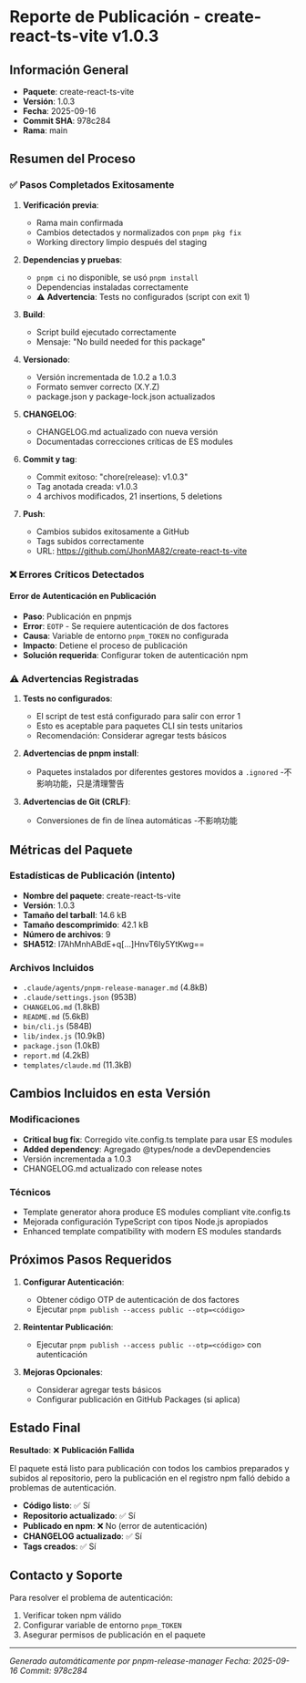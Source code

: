 # Reporte de Publicación - create-react-ts-vite v1.0.3

## Información General
- **Paquete**: create-react-ts-vite
- **Versión**: 1.0.3
- **Fecha**: 2025-09-16
- **Commit SHA**: 978c284
- **Rama**: main

## Resumen del Proceso

### ✅ Pasos Completados Exitosamente
1. **Verificación previa**:
   - Rama main confirmada
   - Cambios detectados y normalizados con `pnpm pkg fix`
   - Working directory limpio después del staging

2. **Dependencias y pruebas**:
   - `pnpm ci` no disponible, se usó `pnpm install`
   - Dependencias instaladas correctamente
   - ⚠️ **Advertencia**: Tests no configurados (script con exit 1)

3. **Build**:
   - Script build ejecutado correctamente
   - Mensaje: "No build needed for this package"

4. **Versionado**:
   - Versión incrementada de 1.0.2 a 1.0.3
   - Formato semver correcto (X.Y.Z)
   - package.json y package-lock.json actualizados

5. **CHANGELOG**:
   - CHANGELOG.md actualizado con nueva versión
   - Documentadas correcciones críticas de ES modules

6. **Commit y tag**:
   - Commit exitoso: "chore(release): v1.0.3"
   - Tag anotada creada: v1.0.3
   - 4 archivos modificados, 21 insertions, 5 deletions

7. **Push**:
   - Cambios subidos exitosamente a GitHub
   - Tags subidos correctamente
   - URL: https://github.com/JhonMA82/create-react-ts-vite

### ❌ Errores Críticos Detectados

#### Error de Autenticación en Publicación
- **Paso**: Publicación en pnpmjs
- **Error**: `EOTP` - Se requiere autenticación de dos factores
- **Causa**: Variable de entorno `pnpm_TOKEN` no configurada
- **Impacto**: Detiene el proceso de publicación
- **Solución requerida**: Configurar token de autenticación npm

### ⚠️ Advertencias Registradas

1. **Tests no configurados**:
   - El script de test está configurado para salir con error 1
   - Esto es aceptable para paquetes CLI sin tests unitarios
   - Recomendación: Considerar agregar tests básicos

2. **Advertencias de pnpm install**:
   - Paquetes instalados por diferentes gestores movidos a `.ignored`
   -不影响功能，只是清理警告

3. **Advertencias de Git (CRLF)**:
   - Conversiones de fin de línea automáticas
   -不影响功能

## Métricas del Paquete

### Estadísticas de Publicación (intento)
- **Nombre del paquete**: create-react-ts-vite
- **Versión**: 1.0.3
- **Tamaño del tarball**: 14.6 kB
- **Tamaño descomprimido**: 42.1 kB
- **Número de archivos**: 9
- **SHA512**: I7AhMnhABdE+q[...]HnvT6ly5YtKwg==

### Archivos Incluidos
- `.claude/agents/pnpm-release-manager.md` (4.8kB)
- `.claude/settings.json` (953B)
- `CHANGELOG.md` (1.8kB)
- `README.md` (5.6kB)
- `bin/cli.js` (584B)
- `lib/index.js` (10.9kB)
- `package.json` (1.0kB)
- `report.md` (4.2kB)
- `templates/claude.md` (11.3kB)

## Cambios Incluidos en esta Versión

### Modificaciones
- **Critical bug fix**: Corregido vite.config.ts template para usar ES modules
- **Added dependency**: Agregado @types/node a devDependencies
- Versión incrementada a 1.0.3
- CHANGELOG.md actualizado con release notes

### Técnicos
- Template generator ahora produce ES modules compliant vite.config.ts
- Mejorada configuración TypeScript con tipos Node.js apropiados
- Enhanced template compatibility with modern ES modules standards

## Próximos Pasos Requeridos

1. **Configurar Autenticación**:
   - Obtener código OTP de autenticación de dos factores
   - Ejecutar `pnpm publish --access public --otp=<código>`

2. **Reintentar Publicación**:
   - Ejecutar `pnpm publish --access public --otp=<código>` con autenticación

3. **Mejoras Opcionales**:
   - Considerar agregar tests básicos
   - Configurar publicación en GitHub Packages (si aplica)

## Estado Final

**Resultado**: ❌ **Publicación Fallida**

El paquete está listo para publicación con todos los cambios preparados y subidos al repositorio, pero la publicación en el registro npm falló debido a problemas de autenticación.

- **Código listo**: ✅ Sí
- **Repositorio actualizado**: ✅ Sí
- **Publicado en npm**: ❌ No (error de autenticación)
- **CHANGELOG actualizado**: ✅ Sí
- **Tags creados**: ✅ Sí

## Contacto y Soporte

Para resolver el problema de autenticación:
1. Verificar token npm válido
2. Configurar variable de entorno `pnpm_TOKEN`
3. Asegurar permisos de publicación en el paquete

---
*Generado automáticamente por pnpm-release-manager*
*Fecha: 2025-09-16*
*Commit: 978c284*